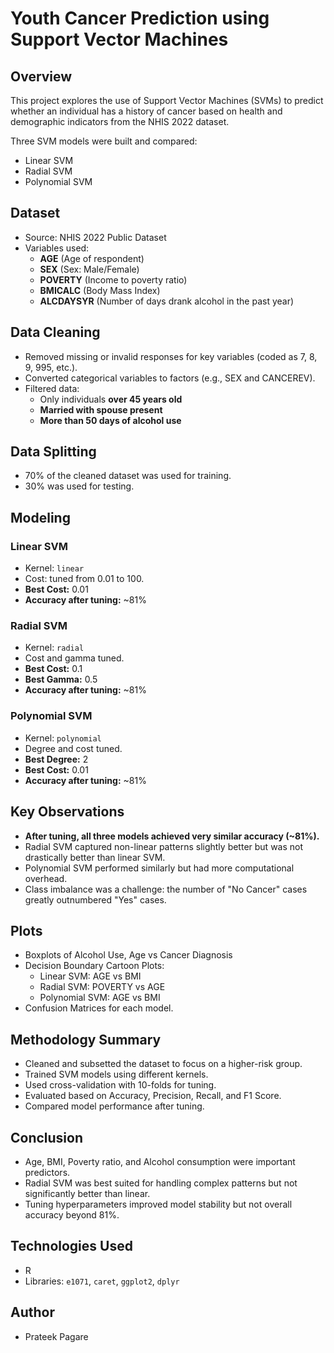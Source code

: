 # Youth Cancer Prediction using Support Vector Machines

## Overview
This project explores the use of Support Vector Machines (SVMs) to predict whether an individual has a history of cancer based on health and demographic indicators from the NHIS 2022 dataset.

Three SVM models were built and compared:
- Linear SVM
- Radial SVM
- Polynomial SVM

## Dataset
- Source: NHIS 2022 Public Dataset
- Variables used:
  - **AGE** (Age of respondent)
  - **SEX** (Sex: Male/Female)
  - **POVERTY** (Income to poverty ratio)
  - **BMICALC** (Body Mass Index)
  - **ALCDAYSYR** (Number of days drank alcohol in the past year)

## Data Cleaning
- Removed missing or invalid responses for key variables (coded as 7, 8, 9, 995, etc.).
- Converted categorical variables to factors (e.g., SEX and CANCEREV).
- Filtered data:
  - Only individuals **over 45 years old**
  - **Married with spouse present**
  - **More than 50 days of alcohol use**

## Data Splitting
- 70% of the cleaned dataset was used for training.
- 30% was used for testing.

## Modeling
### Linear SVM
- Kernel: `linear`
- Cost: tuned from 0.01 to 100.
- **Best Cost:** 0.01
- **Accuracy after tuning:** ~81%

### Radial SVM
- Kernel: `radial`
- Cost and gamma tuned.
- **Best Cost:** 0.1
- **Best Gamma:** 0.5
- **Accuracy after tuning:** ~81%

### Polynomial SVM
- Kernel: `polynomial`
- Degree and cost tuned.
- **Best Degree:** 2
- **Best Cost:** 0.01
- **Accuracy after tuning:** ~81%

## Key Observations
- **After tuning, all three models achieved very similar accuracy (~81%).**
- Radial SVM captured non-linear patterns slightly better but was not drastically better than linear SVM.
- Polynomial SVM performed similarly but had more computational overhead.
- Class imbalance was a challenge: the number of "No Cancer" cases greatly outnumbered "Yes" cases.

## Plots
- Boxplots of Alcohol Use, Age vs Cancer Diagnosis
- Decision Boundary Cartoon Plots:
  - Linear SVM: AGE vs BMI
  - Radial SVM: POVERTY vs AGE
  - Polynomial SVM: AGE vs BMI
- Confusion Matrices for each model.

## Methodology Summary
- Cleaned and subsetted the dataset to focus on a higher-risk group.
- Trained SVM models using different kernels.
- Used cross-validation with 10-folds for tuning.
- Evaluated based on Accuracy, Precision, Recall, and F1 Score.
- Compared model performance after tuning.

## Conclusion
- Age, BMI, Poverty ratio, and Alcohol consumption were important predictors.
- Radial SVM was best suited for handling complex patterns but not significantly better than linear.
- Tuning hyperparameters improved model stability but not overall accuracy beyond 81%.

## Technologies Used
- R
- Libraries: `e1071`, `caret`, `ggplot2`, `dplyr`

## Author
- Prateek Pagare

